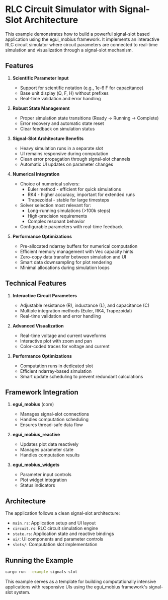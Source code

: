 # RLC Circuit Simulator with Signal-Slot Architecture

This example demonstrates how to build a powerful signal-slot based application using the egui_mobius framework. It implements an interactive RLC circuit simulator where circuit parameters are connected to real-time simulation and visualization through a signal-slot mechanism.

## Features

1. **Scientific Parameter Input**
   - Support for scientific notation (e.g., 1e-6 F for capacitance)
   - Base unit display (Ω, F, H) without prefixes
   - Real-time validation and error handling

2. **Robust State Management**
   - Proper simulation state transitions (Ready → Running → Complete)
   - Error recovery and automatic state reset
   - Clear feedback on simulation status

3. **Signal-Slot Architecture Benefits**
   - Heavy simulation runs in a separate slot
   - UI remains responsive during computation
   - Clean error propagation through signal-slot channels
   - Automatic UI updates on parameter changes

4. **Numerical Integration**
   - Choice of numerical solvers:
     * Euler method - efficient for quick simulations
     * RK4 - higher accuracy, important for extended runs
     * Trapezoidal - stable for large timesteps
   - Solver selection most relevant for:
     * Long-running simulations (>100k steps)
     * High-precision requirements
     * Complex resonant behavior
   - Configurable parameters with real-time feedback

5. **Performance Optimizations**
   - Pre-allocated ndarray buffers for numerical computation
   - Efficient memory management with Vec capacity hints
   - Zero-copy data transfer between simulation and UI
   - Smart data downsampling for plot rendering
   - Minimal allocations during simulation loops

## Technical Features

1. **Interactive Circuit Parameters**
   - Adjustable resistance (R), inductance (L), and capacitance (C)
   - Multiple integration methods (Euler, RK4, Trapezoidal)
   - Real-time validation and error handling

2. **Advanced Visualization**
   - Real-time voltage and current waveforms
   - Interactive plot with zoom and pan
   - Color-coded traces for voltage and current

3. **Performance Optimizations**
   - Computation runs in dedicated slot
   - Efficient ndarray-based simulation
   - Smart update scheduling to prevent redundant calculations

## Framework Integration

1. **egui_mobius** (core)
   - Manages signal-slot connections
   - Handles computation scheduling
   - Ensures thread-safe data flow

2. **egui_mobius_reactive**
   - Updates plot data reactively
   - Manages parameter state
   - Handles computation results

3. **egui_mobius_widgets**
   - Parameter input controls
   - Plot widget integration
   - Status indicators

## Architecture

The application follows a clean signal-slot architecture:

- `main.rs`: Application setup and UI layout
- `circuit.rs`: RLC circuit simulation engine
- `state.rs`: Application state and reactive bindings
- `ui/`: UI components and parameter controls
- `slots/`: Computation slot implementation

## Running the Example

```bash
cargo run --example signals-slot
```

This example serves as a template for building computationally intensive applications with responsive UIs using the egui_mobius framework's signal-slot system.
